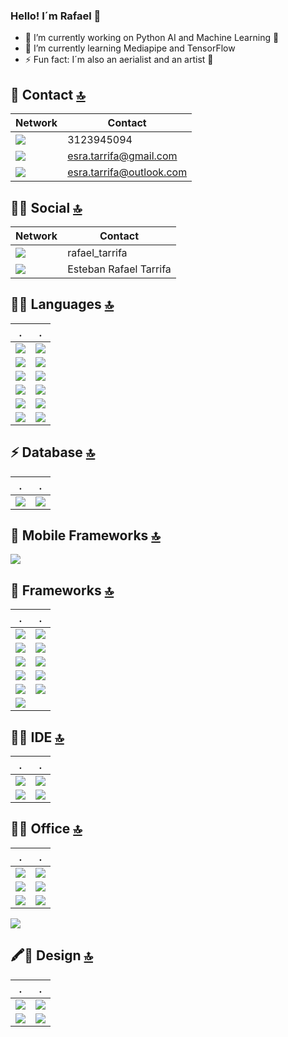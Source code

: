 ### Hello! I´m Rafael 👋

- 🔭 I’m currently working on Python AI and Machine Learning 🤖
- 🌱 I’m currently learning Mediapipe and TensorFlow 
- ⚡ Fun fact: I´m also an aerialist and an artist 🎨


## 📱 Contact [🔝](#welcome-badges-4-readmemd-profile)

Network | Contact
------------ | -------------
<img src="https://img.shields.io/badge/WhatsApp-25D366?style=for-the-badge&logo=whatsapp&logoColor=white" /> | 3123945094
<img src="https://img.shields.io/badge/Gmail-D14836?style=for-the-badge&logo=gmail&logoColor=white" /> | esra.tarrifa@gmail.com
<img src="https://img.shields.io/badge/Microsoft_Outlook-0078D4?style=for-the-badge&logo=microsoft-outlook&logoColor=white" /> | esra.tarrifa@outlook.com


## 👨👩 Social [🔝](#welcome-badges-4-readmemd-profile)

Network | Contact
------------ | -------------
<img src="https://img.shields.io/badge/Instagram-E4405F?style=for-the-badge&logo=instagram&logoColor=white" /> | rafael_tarrifa
<img src="https://img.shields.io/badge/LinkedIn-0077B5?style=for-the-badge&logo=linkedin&logoColor=white" /> | Esteban Rafael Tarrifa

## 👩‍💻 Languages [🔝](#welcome-badges-4-readmemd-profile)
.|.
------------ | -------------
<img src="https://img.shields.io/badge/Python-FFD43B?style=for-the-badge&logo=python&logoColor=darkgreen" /> | <img src="https://img.shields.io/badge/PyTorch-EE4C2C?style=for-the-badge&logo=PyTorch&logoColor=white" /> 
<img src="https://img.shields.io/badge/HTML-239120?style=for-the-badge&logo=html5&logoColor=white" /> | <img src="https://img.shields.io/badge/HTML5-E34F26?style=for-the-badge&logo=html5&logoColor=white" /> 
<img src="https://img.shields.io/badge/CSS-239120?style=for-the-badge&logo=css3&logoColor=white" /> | <img src="https://img.shields.io/badge/CSS3-1572B6?style=for-the-badge&logo=css3&logoColor=white" /> 
<img src="https://img.shields.io/badge/JavaScript-F7DF1E?style=for-the-badge&logo=javascript&logoColor=black" /> | <img src="https://img.shields.io/badge/JavaScript-323330?style=for-the-badge&logo=javascript&logoColor=F7DF1E" /> 
<img src="https://img.shields.io/badge/TensorFlow-FF6F00?style=for-the-badge&logo=TensorFlow&logoColor=white" />| <img src="https://img.shields.io/badge/Numpy-777BB4?style=for-the-badge&logo=numpy&logoColor=white" /> 
<img src="https://img.shields.io/badge/Pandas-2C2D72?style=for-the-badge&logo=pandas&logoColor=white" /> | <img src="https://img.shields.io/badge/LaTeX-47A141?style=for-the-badge&logo=LaTeX&logoColor=white" /> 

## ⚡ Database [🔝](#welcome-badges-4-readmemd-profile)

. | .
------------ | -------------
<img src="https://img.shields.io/badge/MySQL-00000F?style=for-the-badge&logo=mysql&logoColor=white" /> | <img src="https://img.shields.io/badge/MongoDB-4EA94B?style=for-the-badge&logo=mongodb&logoColor=white" /> 


## 📱 Mobile Frameworks [🔝](#welcome-badges-4-readmemd-profile)


<img src="https://img.shields.io/badge/React_Native-20232A?style=for-the-badge&logo=react&logoColor=61DAFB" /> 


## 🚀 Frameworks [🔝](#welcome-badges-4-readmemd-profile)

. | .
------------ | -------------
<img src="https://img.shields.io/badge/Node.js-339933?style=for-the-badge&logo=nodedotjs&logoColor=white" /> | <img src="https://img.shields.io/badge/npm-CB3837?style=for-the-badge&logo=npm&logoColor=white"/> 
<img src="https://img.shields.io/badge/Yarn-2C8EBB?style=for-the-badge&logo=yarn&logoColor=white"/> | <img src="https://img.shields.io/badge/Express.js-000000?style=for-the-badge&logo=express&logoColor=white"/> 
<img src="https://img.shields.io/badge/R-276DC3?style=for-the-badge&logo=r&logoColor=white" /> | <img src="https://img.shields.io/badge/Jupyter-F37626.svg?&style=for-the-badge&logo=Jupyter&logoColor=white" /> 
<img src="https://img.shields.io/badge/React-20232A?style=for-the-badge&logo=react&logoColor=61DAFB" /> | <img src="https://img.shields.io/badge/Bootstrap-563D7C?style=for-the-badge&logo=bootstrap&logoColor=white" /> 
<img src="https://img.shields.io/badge/React_Router-CA4245?style=for-the-badge&logo=react-router&logoColor=white" /> | <img src="https://img.shields.io/badge/Flask-000000?style=for-the-badge&logo=flask&logoColor=white" /> 
<img src="https://img.shields.io/badge/Docker-2CA5E0?style=for-the-badge&logo=docker&logoColor=white"/> | 

## 👩‍💻 IDE [🔝](#welcome-badges-4-readmemd-profile)
. | .
------------ | -------------
<img src="https://img.shields.io/badge/Visual_Studio_Code-0078D4?style=for-the-badge&logo=visual%20studio%20code&logoColor=white" /> | <img src="https://img.shields.io/badge/Visual_Studio-5C2D91?style=for-the-badge&logo=visual%20studio&logoColor=white" /> 
<img src="https://img.shields.io/badge/Atom-66595C?style=for-the-badge&logo=Atom&logoColor=white" /> | <img src="https://img.shields.io/badge/Eclipse-2C2255?style=for-the-badge&logo=eclipse&logoColor=white" /> 



## 👨‍💻 Office [🔝](#welcome-badges-4-readmemd-profile)
. | .
------------ | -------------
<img src="https://img.shields.io/badge/Microsoft_Office-D83B01?style=for-the-badge&logo=microsoft-office&logoColor=white" /> | <img src="https://img.shields.io/badge/Microsoft_SharePoint-0078D4?style=for-the-badge&logo=microsoft-sharepoint&logoColor=white" />
<img src="https://img.shields.io/badge/Microsoft_Word-2B579A?style=for-the-badge&logo=microsoft-word&logoColor=white" /> | <img src="https://img.shields.io/badge/Google%20Sheets-34A853?style=for-the-badge&logo=google-sheets&logoColor=white" /> 
<img src="https://img.shields.io/badge/Microsoft_Excel-217346?style=for-the-badge&logo=microsoft-excel&logoColor=white" /> | <img src="https://img.shields.io/badge/Microsoft_PowerPoint-B7472A?style=for-the-badge&logo=microsoft-powerpoint&logoColor=white" /> 
<img src="https://img.shields.io/badge/Notion-000000?style=for-the-badge&logo=notion&logoColor=white" /> 


## 🖍📐 Design [🔝](#welcome-badges-4-readmemd-profile)
. | .
------------ | -------------
<img src="https://img.shields.io/badge/Figma-F24E1E?style=for-the-badge&logo=figma&logoColor=white" /> | <img src="https://img.shields.io/badge/Adobe%20Illustrator-FF9A00?style=for-the-badge&logo=adobe%20illustrator&logoColor=white" /> 
<img src="https://img.shields.io/badge/Adobe%20Photoshop-31A8FF?style=for-the-badge&logo=Adobe%20Photoshop&logoColor=black"/> | <img src="https://img.shields.io/badge/Canva-%2300C4CC.svg?&style=for-the-badge&logo=Canva&logoColor=white" />|

